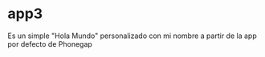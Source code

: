 # app3

Es un simple "Hola Mundo" personalizado con mi nombre a partir de la app por defecto de Phonegap
